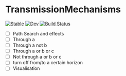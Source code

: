 # TransmissionMechanisms

[![Stable](https://img.shields.io/badge/docs-stable-blue.svg)](https://enweg.github.io/TransmissionMechanisms.jl/stable/)
[![Dev](https://img.shields.io/badge/docs-dev-blue.svg)](https://enweg.github.io/TransmissionMechanisms.jl/dev/)
[![Build Status](https://github.com/enweg/TransmissionMechanisms.jl/actions/workflows/CI.yml/badge.svg?branch=main)](https://github.com/enweg/TransmissionMechanisms.jl/actions/workflows/CI.yml?query=branch%3Amain)


- [ ] Path Search and effects
- [ ] Through a
- [ ] Through a not b
- [ ] Through a or b or c
- [ ] Not through a or b or c
- [ ] turn off from/to a certain horizon
- [ ] Visualisation